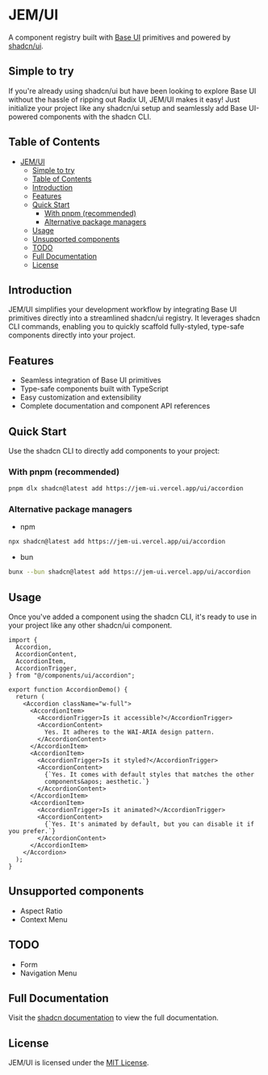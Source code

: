 # JEM/UI

A component registry built with [Base UI](https://mui.com/base-ui/) primitives and powered by [shadcn/ui](https://ui.shadcn.com/).

## Simple to try

If you're already using shadcn/ui but have been looking to explore Base UI without the hassle of ripping out Radix UI, JEM/UI makes it easy! Just initialize your project like any shadcn/ui setup and seamlessly add Base UI-powered components with the shadcn CLI.

## Table of Contents

- [JEM/UI](#jemui)
  - [Simple to try](#simple-to-try)
  - [Table of Contents](#table-of-contents)
  - [Introduction](#introduction)
  - [Features](#features)
  - [Quick Start](#quick-start)
    - [With pnpm (recommended)](#with-pnpm-recommended)
    - [Alternative package managers](#alternative-package-managers)
  - [Usage](#usage)
  - [Unsupported components](#unsupported-components)
  - [TODO](#todo)
  - [Full Documentation](#full-documentation)
  - [License](#license)

## Introduction

JEM/UI simplifies your development workflow by integrating Base UI primitives directly into a streamlined shadcn/ui registry. It leverages shadcn CLI commands, enabling you to quickly scaffold fully-styled, type-safe components directly into your project.

## Features

- Seamless integration of Base UI primitives
- Type-safe components built with TypeScript
- Easy customization and extensibility
- Complete documentation and component API references

## Quick Start

Use the shadcn CLI to directly add components to your project:

### With pnpm (recommended)

```bash
pnpm dlx shadcn@latest add https://jem-ui.vercel.app/ui/accordion
```

### Alternative package managers

- npm
```bash
npx shadcn@latest add https://jem-ui.vercel.app/ui/accordion
```

- bun
```bash
bunx --bun shadcn@latest add https://jem-ui.vercel.app/ui/accordion
```

## Usage

Once you've added a component using the shadcn CLI, it's ready to use in your project like any other shadcn/ui component.

```tsx
import {
  Accordion,
  AccordionContent,
  AccordionItem,
  AccordionTrigger,
} from "@/components/ui/accordion";

export function AccordionDemo() {
  return (
    <Accordion className="w-full">
      <AccordionItem>
        <AccordionTrigger>Is it accessible?</AccordionTrigger>
        <AccordionContent>
          Yes. It adheres to the WAI-ARIA design pattern.
        </AccordionContent>
      </AccordionItem>
      <AccordionItem>
        <AccordionTrigger>Is it styled?</AccordionTrigger>
        <AccordionContent>
          {`Yes. It comes with default styles that matches the other
          components&apos; aesthetic.`}
        </AccordionContent>
      </AccordionItem>
      <AccordionItem>
        <AccordionTrigger>Is it animated?</AccordionTrigger>
        <AccordionContent>
          {`Yes. It's animated by default, but you can disable it if you prefer.`}
        </AccordionContent>
      </AccordionItem>
    </Accordion>
  );
}
```

## Unsupported components
- Aspect Ratio
- Context Menu

## TODO
- Form
- Navigation Menu

## Full Documentation

Visit the [shadcn documentation](https://ui.shadcn.com/docs/registry) to view the full documentation.

## License

JEM/UI is licensed under the [MIT License](LICENSE).

